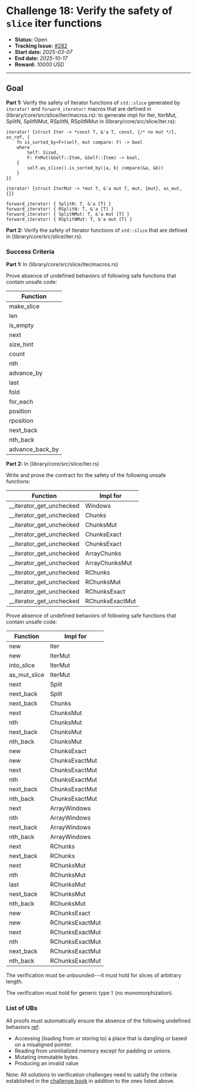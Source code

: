 # Challenge 18: Verify the safety of `slice` iter functions

- **Status:** Open
- **Tracking Issue:** [#282](https://github.com/model-checking/verify-rust-std/issues/282)
- **Start date:** *2025-03-07*
- **End date:** *2025-10-17*
- **Reward:** *10000 USD*

-------------------


## Goal
**Part 1:**
Verify the safety of Iterator functions of `std::slice` generated by `iterator!` and `forward_iterator!` macros that are defined in (library/core/src/slice/iter/macros.rs):
to generate impl for Iter, IterMut, SplitN, SplitNMut, RSplitN, RSplitNMut  in (library/core/src/slice/iter.rs):

```
iterator! {struct Iter -> *const T, &'a T, const, {/* no mut */}, as_ref, {
    fn is_sorted_by<F>(self, mut compare: F) -> bool
    where
        Self: Sized,
        F: FnMut(&Self::Item, &Self::Item) -> bool,
    {
        self.as_slice().is_sorted_by(|a, b| compare(&a, &b))
    }
}}

iterator! {struct IterMut -> *mut T, &'a mut T, mut, {mut}, as_mut, {}}

forward_iterator! { SplitN: T, &'a [T] }
forward_iterator! { RSplitN: T, &'a [T] }
forward_iterator! { SplitNMut: T, &'a mut [T] }
forward_iterator! { RSplitNMut: T, &'a mut [T] }
```

**Part 2:**
Verify the safety of Iterator functions of `std::slice` that are defined in (library/core/src/slice/iter.rs).

### Success Criteria

**Part 1:** In (library/core/src/slice/iter/macros.rs)

Prove absence of undefined behaviors of following safe functions that contain unsafe code:

| Function | 
|---------|
|make_slice| 
|len|
|is_empty|
|next|
|size_hint| 
|count| 
|nth| 
|advance_by| 
|last| 
|fold| 
|for_each| 
|position| 
|rposition| 
|next_back| 
|nth_back| 
|advance_back_by| 


**Part 2:** In (library/core/src/slice/iter.rs)

Write and prove the contract for the safety of the following unsafe functions:

| Function | Impl for |
|---------| ---------|
|__iterator_get_unchecked| Windows|
|__iterator_get_unchecked| Chunks|
|__iterator_get_unchecked| ChunksMut|
|__iterator_get_unchecked| ChunksExact|
|__iterator_get_unchecked| ChunksExact|
|__iterator_get_unchecked| ArrayChunks|
|__iterator_get_unchecked| ArrayChunksMut|
|__iterator_get_unchecked| RChunks|
|__iterator_get_unchecked| RChunksMut|
|__iterator_get_unchecked| RChunksExact|
|__iterator_get_unchecked| RChunksExactMut|

Prove absence of undefined behaviors of following safe functions that contain unsafe code:

| Function | Impl for |
|---------| ---------|
|new| Iter|
|new| IterMut|
|into_slice| IterMut|
|as_mut_slice| IterMut|
|next| Split|
|next_back| Split|
|next_back| Chunks|
|next| ChunksMut|
|nth| ChunksMut|
|next_back| ChunksMut|
|nth_back| ChunksMut|
|new| ChunksExact|
|new| ChunksExactMut|
|next| ChunksExactMut|
|nth| ChunksExactMut|
|next_back| ChunksExactMut|
|nth_back| ChunksExactMut|
|next| ArrayWindows|
|nth| ArrayWindows|
|next_back| ArrayWindows|
|nth_back| ArrayWindows|
|next| RChunks|
|next_back| RChunks|
|next| RChunksMut|
|nth| RChunksMut|
|last| RChunksMut|
|next_back| RChunksMut|
|nth_back| RChunksMut|
|new| RChunksExact|
|new| RChunksExactMut|
|next| RChunksExactMut|
|nth| RChunksExactMut|
|next_back| RChunksExactMut|
|nth_back| RChunksExactMut|


The verification must be unbounded---it must hold for slices of arbitrary length.

The verification must hold for generic type `T` (no monomorphization).

### List of UBs

All proofs must automatically ensure the absence of the following undefined behaviors [ref](https://github.com/rust-lang/reference/blob/142b2ed77d33f37a9973772bd95e6144ed9dce43/src/behavior-considered-undefined.md):

* Accessing (loading from or storing to) a place that is dangling or based on a misaligned pointer.
* Reading from uninitialized memory except for padding or unions.
* Mutating immutable bytes.
* Producing an invalid value


Note: All solutions to verification challenges need to satisfy the criteria established in the [challenge book](../general-rules.md)
in addition to the ones listed above.
